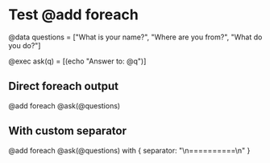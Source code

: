 # Test @add foreach

@data questions = ["What is your name?", "Where are you from?", "What do you do?"]

@exec ask(q) = [(echo "Answer to: @q")]

## Direct foreach output

@add foreach @ask(@questions)

## With custom separator

@add foreach @ask(@questions) with { separator: "\n==========\n" }